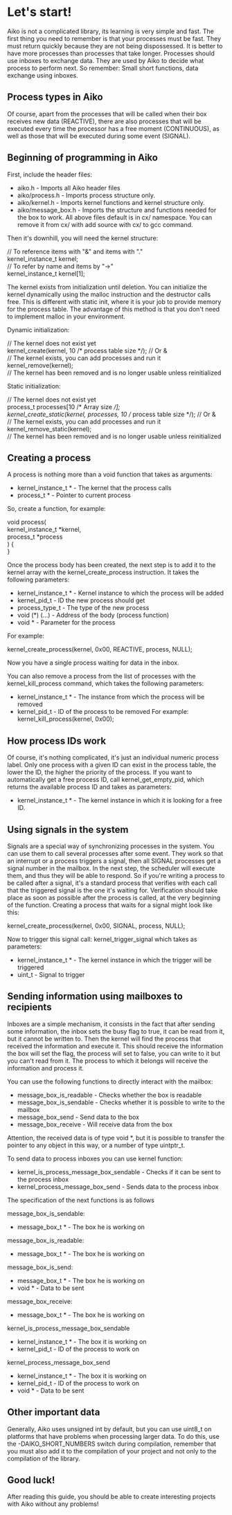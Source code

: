 # Let's start!

Aiko is not a complicated library, its learning is very simple and fast. The 
first thing you need to remember is that your processes must be fast. They 
must return quickly because they are not being dispossessed. It is better to 
have more processes than processes that take longer. Processes should use 
inboxes to exchange data. They are used by Aiko to decide what process to 
perform next. So remember: Small short functions, data exchange using inboxes.


## Process types in Aiko

Of course, apart from the processes that will be called when their box 
receives new data (REACTIVE), there are also processes that will be executed 
every time the processor has a free moment (CONTINUOUS), as well as those that 
will be executed during some event (SIGNAL).


## Beginning of programming in Aiko

First, include the header files:
 * aiko.h - Imports all Aiko header files
 * aiko/process.h - Imports process structure only.
 * aiko/kernel.h - Imports kernel functions and kernel structure only.
 * aiko/message_box.h - Imports the structure and functions needed for 
   the box to work.
All above files default is in cx/ namespace. You can remove it from cx/
with add source with cx/ to gcc command.


Then it's downhill, you will need the kernel structure:

// To reference items with "&" and items with "."  
kernel_instance_t kernel;  
// To refer by name and items by "->"  
kernel_instance_t kernel[1];  


The kernel exists from initialization until deletion. You can initialize the 
kernel dynamically using the malloc instruction and the destructor calls free. 
This is different with static init, where it is your job to provide memory for
the process table. The advantage of this method is that you don't need to 
implement malloc in your environment.


Dynamic initialization:

// The kernel does not exist yet  
kernel_create(kernel, 10 /* process table size */); // Or &  
// The kernel exists, you can add processes and run it  
kernel_remove(kernel);  
// The kernel has been removed and is no longer usable unless reinitialized  


Static initialization:

// The kernel does not exist yet  
process_t processes[10 /* Array size */];  
kernel_create_static(kernel, processes, 10 /* process table size */); // Or &  
// The kernel exists, you can add processes and run it  
kernel_remove_static(kernel);  
// The kernel has been removed and is no longer usable unless reinitialized  


## Creating a process

A process is nothing more than a void function that takes as arguments:
 * kernel_instance_t * - The kernel that the process calls
 * process_t * - Pointer to current process

So, create a function, for example:

void process(  
    kernel_instance_t *kernel,   
    process_t *process  
) {  
}


Once the process body has been created, the next step is to add it to the 
kernel array with the kernel_create_process instruction. It takes the 
following parameters:
 * kernel_instance_t * - Kernel instance to which the process will be added
 * kernel_pid_t - ID the new process should get
 * process_type_t - The type of the new process
 * void (*) (...) - Address of the body (process function)
 * void * - Parameter for the process


For example:

kernel_create_process(kernel, 0x00, REACTIVE, process, NULL);  


Now you have a single process waiting for data in the inbox.


You can also remove a process from the list of processes with the 
kernel_kill_process command, which takes the following parameters:
 * kernel_instance_t * - The instance from which the process will be removed
 * kernel_pid_t - ID of the process to be removed
For example:
kernel_kill_process(kernel, 0x00);  


## How process IDs work

Of course, it's nothing complicated, it's just an individual numeric process 
label. Only one process with a given ID can exist in the process table, the 
lower the ID, the higher the priority of the process. If you want to 
automatically get a free process ID, call kernel_get_empty_pid, which returns 
the available process ID and takes as parameters:
 * kernel_instance_t * - The kernel instance in which it is looking for a 
   free ID.


## Using signals in the system

Signals are a special way of synchronizing processes in the system. You can
use them to call several processes after some event. They work so that an 
interrupt or a process triggers a signal, then all SIGNAL processes get a 
signal number in the mailbox. In the next step, the scheduler will execute 
them, and thus they will be able to respond. So if you're writing a process 
to be called after a signal, it's a standard process that verifies with each 
call that the triggered signal is the one it's waiting for. Verification 
should take place as soon as possible after the process is called, at the 
very beginning of the function. Creating a process that waits for a signal 
might look like this:

kernel_create_process(kernel, 0x00, SIGNAL, process, NULL);  


Now to trigger this signal call: kernel_trigger_signal which takes as 
parameters:
 * kernel_instance_t * - The kernel instance in which the trigger 
   will be triggered
 * uint_t - Signal to trigger


## Sending information using mailboxes to recipients

Inboxes are a simple mechanism, it consists in the fact that after sending 
some information, the inbox sets the busy flag to true, it can be read from 
it, but it cannot be written to. Then the kernel will find the process that 
received the information and execute it. This should receive the information
the box will set the flag, the process will set to false, you can write to 
it but you can't read from it. The process to which it belongs will receive 
the information and process it.


You can use the following functions to directly interact with the mailbox:
  * message_box_is_readable - Checks whether the box is readable
  * message_box_is_sendable - Checks whether it is possible to write to the 
    mailbox
  * message_box_send - Send data to the box
  * message_box_receive - Will receive data from the box


Attention, the received data is of type void *, but it is possible to transfer
the pointer to any object in this way, or a number of type uintptr_t.


To send data to process inboxes you can use kernel function:
  * kernel_is_process_message_box_sendable - Checks if it can be sent to the 
    process inbox
  * kernel_process_message_box_send - Sends data to the process inbox


The specification of the next functions is as follows

message_box_is_sendable:
  * message_box_t * - The box he is working on


message_box_is_readable:
  * message_box_t * - The box he is working on


message_box_is_send:
  * message_box_t * - The box he is working on
  * void * - Data to be sent


message_box_receive:
  * message_box_t * - The box he is working on


kernel_is_process_message_box_sendable
  * kernel_instance_t * - The box it is working on
  * kernel_pid_t - ID of the process to work on


kernel_process_message_box_send
  * kernel_instance_t * - The box it is working on
  * kernel_pid_t - ID of the process to work on
  * void * - Data to be sent


## Other important data

Generally, Aiko uses unsigned int by default, but you can use uint8_t on 
platforms that have problems when processing larger data. To do this, use 
the -DAIKO_SHORT_NUMBERS switch during compilation, remember that you must 
also add it to the compilation of your project and not only to the compilation
of the library.


## Good luck!

After reading this guide, you should be able to create interesting projects 
with Aiko without any problems!
